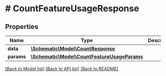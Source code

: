 # # CountFeatureUsageResponse

## Properties

Name | Type | Description | Notes
------------ | ------------- | ------------- | -------------
**data** | [**\Schematic\Model\CountResponse**](CountResponse.md) |  |
**params** | [**\Schematic\Model\CountFeatureUsageParams**](CountFeatureUsageParams.md) |  |

[[Back to Model list]](../../README.md#models) [[Back to API list]](../../README.md#endpoints) [[Back to README]](../../README.md)
